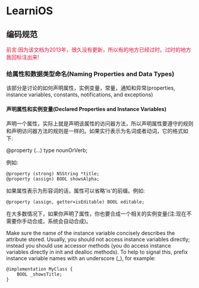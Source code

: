 # LearniOS

## 编码规范

<font color="#DC143C">前言:因为该文档为2013年，很久没有更新，所以有的地方已经过时。过时的地方我回标注出来!</font>

### 给属性和数据类型命名(Naming Properties and Data Types)

该部分是讨论的如何声明属性，实例变量，常量，通知和异常(properties, instance variables, constants, notifications, and exceptions)

#### 声明属性和实例变量(Declared Properties and Instance Variables)

声明一个属性，实际上就是声明该属性的访问器方法，所以声明属性要遵守的规则和声明访问器方法的规则是一样的。如果实行表示为名词或者动词，它的格式如下:

@property (…) type nounOrVerb;

例如:

```
@property (strong) NSString *title;
@property (assign) BOOL showsAlpha;
```
如果属性表示为形容词的话，属性可以省略'is'的前缀。例如:

```
@property (assign, getter=isEditable) BOOL editable;
```

在大多数情况下，如果你声明了属性，你也要合成一个相关的实例变量(注:现在不需要你手动合成，系统会自动合成)。

Make sure the name of the instance variable concisely describes the attribute stored. Usually, you should not access instance variables directly; instead you should use accessor methods (you do access instance variables directly in init and dealloc methods). To help to signal this, prefix instance variable names with an underscore (_), for example:

```
@implementation MyClass {
    BOOL _showsTitle;
}
```
